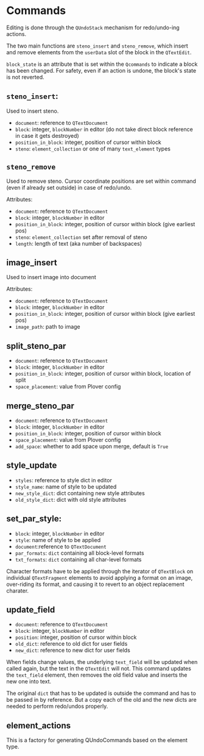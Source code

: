 # Commands

Editing is done through the `QUndoStack` mechanism for redo/undo-ing actions.

The two main functions are `steno_insert` and `steno_remove`, which insert and remove elements from the `userData` slot of the block in the `QTextEdit`.

`block_state` is an attribute that is set within the `Qcommands` to indicate a block has been changed. For safety, even if an action is undone, the block's state is not reverted.

## `steno_insert`:

Used to insert steno. 

- `document`: reference to `QTextDocument`
- `block`: integer, `blockNumber` in editor (do not take direct block reference in case it gets destroyed)
- `position_in_block`: integer, position of cursor within block
- `steno`: `element_collection` or one of many `text_element` types

## `steno_remove`

Used to remove steno. Cursor coordinate positions are set within command (even if already set outside) in case of redo/undo.

Attributes:
- `document`: reference to `QTextDocument`
- `block`: integer, `blockNumber` in editor
- `position_in_block`: integer, position of cursor within block (give earliest pos)
- `steno`: `element_collection` set after removal of steno
- `length`: length of text (aka number of backspaces)

## image_insert

Used to insert image into document

Attributes:
- `document`: reference to `QTextDocument`
- `block`: integer, `blockNumber` in editor
- `position_in_block`: integer, position of cursor within block (give earliest pos)
- `image_path`: path to image

## split_steno_par

- `document`: reference to `QTextDocument`
- `block`: integer, `blockNumber` in editor
- `position_in_block`: integer, position of cursor within block, location of split
- `space_placement`: value from Plover config

## merge_steno_par

- `document`: reference to `QTextDocument`
- `block`: integer, `blockNumber` in editor
- `position_in_block`: integer, position of cursor within block
- `space_placement`: value from Plover config
- `add_space`: whether to add space upon merge, default is `True`

## style_update

- `styles`: reference to style dict in editor
- `style_name`: name of style to be updated
- `new_style_dict`: dict containing new style attributes
- `old_style_dict`: dict with old style attributes

## set_par_style:

- `block`: integer, `blockNumber` in editor
- `style`: name of style to be applied
- `document`:reference to `QTextDocument`
- `par_formats`: `dict` containing all block-level formats
- `txt_formats`: `dict` containing all char-level formats

Character formats have to be applied through the iterator of `QTextBlock` on individual `QTextFragment` elements to avoid applying a format on an image, over-riding its format, and causing it to revert to an object replacement charater.

## update_field

- `document`: reference to `QTextDocument`
- `block`: integer, `blockNumber` in editor
- `position`: integer, position of cursor within block
- `old_dict`: reference to old dict for user fields
- `new_dict`: reference to new dict for user fields

When fields change values, the underlying `text_field` will be updated when called again, but the text in the `QTextEdit` will not. This command updates the `text_field` element, then removes the old field value and inserts the new one into text. 

The original `dict` that has to be updated is outside the command and has to be passed in by reference. But a copy each of the old and the new dicts are needed to perform redo/undos properly.

## element_actions

This is a factory for generating QUndoCommands based on the element type.